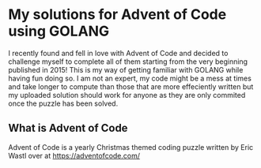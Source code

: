 # My solutions for Advent of Code using GOLANG
I recently found and fell in love with Advent of Code and decided to challenge myself to complete all of them starting from the very beginning published in 2015!
This is my way of getting familiar with GOLANG while having fun doing so.
I am not an expert, my code might be a mess at times and take longer to compute than those that are more effeciently written but my uploaded solution should work for anyone as they are only commited once the puzzle has been solved.

## What is Advent of Code
Advent of Code is a yearly Christmas themed coding puzzle written by Eric Wastl over at https://adventofcode.com/
